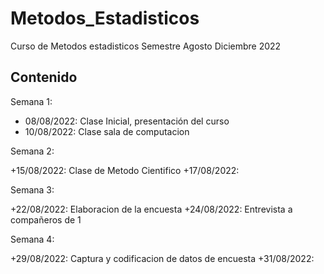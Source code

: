 # Metodos_Estadisticos
Curso de Metodos estadisticos Semestre Agosto Diciembre 2022


## Contenido

Semana 1:

+ 08/08/2022: Clase Inicial, presentación del curso
+ 10/08/2022: Clase sala de computacion 

Semana 2:

+15/08/2022: Clase de Metodo Cientifico
+17/08/2022:

Semana 3:

+22/08/2022: Elaboracion de la encuesta
+24/08/2022: Entrevista a compañeros de 1

Semana 4: 

+29/08/2022: Captura y codificacion de datos de encuesta
+31/08/2022: